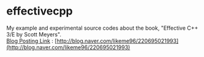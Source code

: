 # effectivecpp
My example and experimental source codes about the book, "Effective C++ 3/E by Scott Meyers".<br>
[Blog Posting Link](http://blog.naver.com/likeme96/220695021993) : [http://blog.naver.com/likeme96/220695021993](http://blog.naver.com/likeme96/220695021993)
